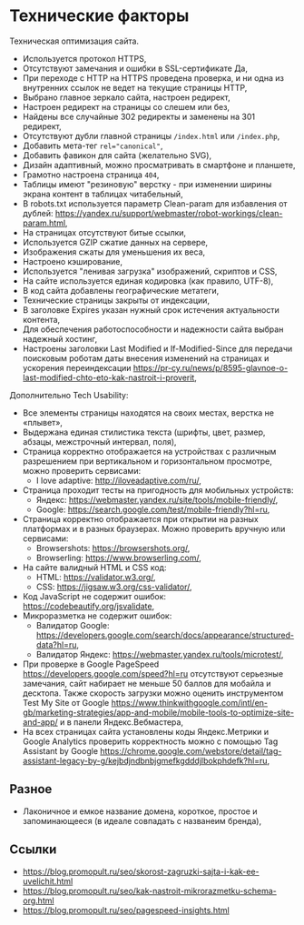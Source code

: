 # Технические факторы
Техническая оптимизация сайта.

- Используется протокол HTTPS,
- Отсутствуют замечания и ошибки в SSL-сертификате Да,
- При переходе с HTTP на HTTPS проведена проверка, и ни одна из внутренних ссылок не ведет на текущие страницы HTTP,
- Выбрано главное зеркало сайта, настроен редирект,
- Настроен редирект на страницы со слешем или без,
- Найдены все случайные 302 редиректы и заменены на 301 редирект,
- Отсутствуют дубли главной страницы `/index.html` или `/index.php`,
- Добавить мета-тег `rel="canonical"`,
- Добавить фавикон для сайта (желательно SVG),
- Дизайн адаптивный, можно просматривать в смартфоне и планшете,
- Грамотно настроена страница `404`,
- Таблицы имеют "резиновую" верстку - при изменении ширины экрана контент в таблицах читабельный,
- В robots.txt используется параметр Clean-param для избавления от дублей: https://yandex.ru/support/webmaster/robot-workings/clean-param.html,
- На страницах отсутствуют битые ссылки,
- Используется GZIP сжатие данных на сервере,
- Изображения сжаты для уменьшения их веса,
- Настроено кэширование,
- Используется "ленивая загрузка" изображений, скриптов и CSS,
- На сайте используется единая кодировка (как правило, UTF-8),
- В код сайта добавлены географические метатеги,
- Технические страницы закрыты от индексации,
- В заголовке Expires указан нужный срок истечения актуальности контента,
- Для обеспечения работоспособности и надежности сайта выбран надежный хостинг,
- Настроены заголовки Last Modified и If-Modified-Since для передачи поисковым роботам даты внесения изменений на страницах и ускорения переиндексации https://pr-cy.ru/news/p/8595-glavnoe-o-last-modified-chto-eto-kak-nastroit-i-proverit,

Дополнительно Tech Usability:
- Все элементы страницы находятся на своих местах, верстка не «плывет»,
- Выдержана единая стилистика текста (шрифты, цвет, размер, абзацы, межстрочный интервал, поля),
- Страница корректно отображается на устройствах с различным разрешением при вертикальном и горизонтальном просмотре, можно проверить сервисами:
  - I love adaptive: http://iloveadaptive.com/ru/,
- Страница проходит тесты на пригодность для мобильных устройств:
  - Яндекс: https://webmaster.yandex.ru/site/tools/mobile-friendly/,
  - Google: https://search.google.com/test/mobile-friendly?hl=ru,
- Страница корректно отображается при открытии на разных платформах и в разных браузерах. Можно проверить вручную или сервисами:
  - Browsershots: https://browsershots.org/,
  - Browserling: https://www.browserling.com/,
- На сайте валидный HTML и CSS код:
  - HTML: https://validator.w3.org/,
  - CSS: https://jigsaw.w3.org/css-validator/,
- Код JavaScript не содержит ошибок: https://codebeautify.org/jsvalidate,
- Микроразметка не содержит ошибок:
  - Валидатор Google: https://developers.google.com/search/docs/appearance/structured-data?hl=ru,
  - Валидатор Яндекс: https://webmaster.yandex.ru/tools/microtest/,
- При проверке в Google PageSpeed https://developers.google.com/speed?hl=ru отсутствуют серьезные замечания, сайт набирает не меньше 50 баллов для мобайла и десктопа. Также скорость загрузки можно оценить инструментом Test My Site от Google https://www.thinkwithgoogle.com/intl/en-gb/marketing-strategies/app-and-mobile/mobile-tools-to-optimize-site-and-app/ и в панели Яндекс.Вебмастера,
- На всех страницах сайта установлены коды Яндекс.Метрики и Google Analytics проверить корректность можно с помощью Tag Assistant by Google https://chrome.google.com/webstore/detail/tag-assistant-legacy-by-g/kejbdjndbnbjgmefkgdddjlbokphdefk?hl=ru,

## Разное
- Лаконичное и емкое название домена, короткое, простое и запоминающееся (в идеале совпадать с названеим бренда),

## Ссылки
- https://blog.promopult.ru/seo/skorost-zagruzki-sajta-i-kak-ee-uvelichit.html
- https://blog.promopult.ru/seo/kak-nastroit-mikrorazmetku-schema-org.html
- https://blog.promopult.ru/seo/pagespeed-insights.html
